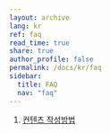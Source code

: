 ```yaml
---
layout: archive
lang: kr
ref: faq
read_time: true
share: true
author_profile: false
permalink: /docs/kr/faq
sidebar:
  title: FAQ
  nav: "faq"
---
```


1. [컨텐츠 작성방법](/emanual/docs/kr/faq/contents_guide/)
